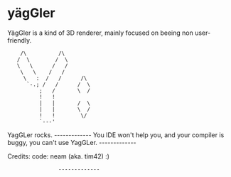 yägGler
=======

YägGler is a kind of 3D renderer, mainly focused on beeing non user-friendly.


        /\          /\
       /  \        /  \
       \   \      /   /
        \   \    /   /
         \   :  /   /      /\
          `-.; /   /      /  \
              ;   /       \  /
              !   !
              |   |       /  \
              |   |       \  /
              !   !        \/
              `---'


YagGLer rocks.
                    -------------
You IDE won't help you, and your compiler is buggy, you can't use YagGLer.
                    -------------

Credits:
  code: neam (aka. tim42) :)

                    -------------
